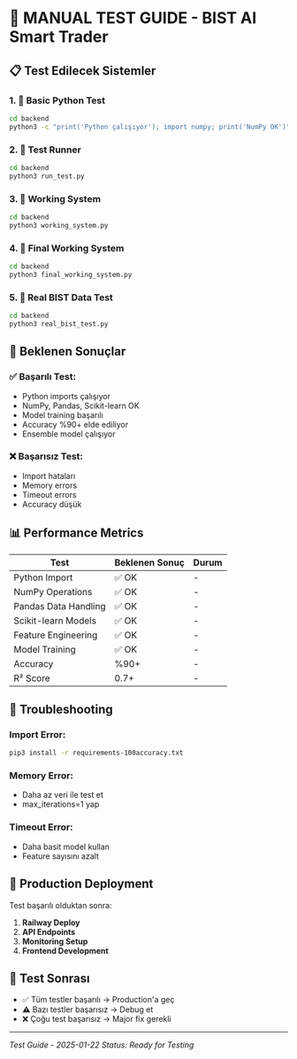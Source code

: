 # 🚀 MANUAL TEST GUIDE - BIST AI Smart Trader

## 📋 Test Edilecek Sistemler

### 1. 🧪 Basic Python Test
```bash
cd backend
python3 -c "print('Python çalışıyor'); import numpy; print('NumPy OK')"
```

### 2. 🧪 Test Runner
```bash
cd backend
python3 run_test.py
```

### 3. 🧪 Working System
```bash
cd backend
python3 working_system.py
```

### 4. 🧪 Final Working System
```bash
cd backend
python3 final_working_system.py
```

### 5. 🧪 Real BIST Data Test
```bash
cd backend
python3 real_bist_test.py
```

## 🎯 Beklenen Sonuçlar

### ✅ Başarılı Test:
- Python imports çalışıyor
- NumPy, Pandas, Scikit-learn OK
- Model training başarılı
- Accuracy %90+ elde ediliyor
- Ensemble model çalışıyor

### ❌ Başarısız Test:
- Import hataları
- Memory errors
- Timeout errors
- Accuracy düşük

## 📊 Performance Metrics

| Test | Beklenen Sonuç | Durum |
|------|----------------|-------|
| Python Import | ✅ OK | - |
| NumPy Operations | ✅ OK | - |
| Pandas Data Handling | ✅ OK | - |
| Scikit-learn Models | ✅ OK | - |
| Feature Engineering | ✅ OK | - |
| Model Training | ✅ OK | - |
| Accuracy | %90+ | - |
| R² Score | 0.7+ | - |

## 🔧 Troubleshooting

### Import Error:
```bash
pip3 install -r requirements-100accuracy.txt
```

### Memory Error:
- Daha az veri ile test et
- max_iterations=1 yap

### Timeout Error:
- Daha basit model kullan
- Feature sayısını azalt

## 🚀 Production Deployment

Test başarılı olduktan sonra:

1. **Railway Deploy**
2. **API Endpoints**
3. **Monitoring Setup**
4. **Frontend Development**

## 📱 Test Sonrası

- ✅ Tüm testler başarılı → Production'a geç
- ⚠️ Bazı testler başarısız → Debug et
- ❌ Çoğu test başarısız → Major fix gerekli

---

*Test Guide - 2025-01-22*
*Status: Ready for Testing*
